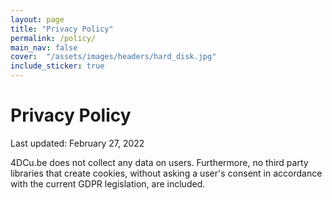 ```yaml
---
layout: page
title: "Privacy Policy"
permalink: /policy/
main_nav: false
cover:  "/assets/images/headers/hard_disk.jpg"
include_sticker: true
---
```


# Privacy Policy

Last updated: February 27, 2022

4DCu.be does not collect any data on users. Furthermore, no third party libraries that create cookies, without asking 
a user's consent in accordance with the current GDPR legislation, are included.

